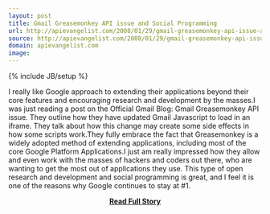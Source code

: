 ```yaml
---
layout: post
title: Gmail Greasemonkey API issue and Social Programming
url: http://apievangelist.com/2008/01/29/gmail-greasemonkey-api-issue-and-social-programming/
source: http://apievangelist.com/2008/01/29/gmail-greasemonkey-api-issue-and-social-programming/
domain: apievangelist.com
image: 
---
```

{% include JB/setup %}<p>I really like Google approach to extending their applications beyond their core features and encouraging research and development by the masses.I was just reading a post on the Official Gmail Blog: Gmail Greasemonkey API issue.  They outline how they have updated Gmail Javascript to load in an iframe. They talk about how this change may create some side effects in how some scripts work.They fully embrace the fact that Greasemonkey is a widely adopted method of extending applications, including most of the core Google Platform Applications.I just am really impressed how they allow and even work with the masses of hackers and coders out there, who are wanting to get the most out of applications they use. This type of open research and development and social programming is great, and I feel it is one of the reasons why Google continues to stay at #1.</p>
<center><p><a href="http://apievangelist.com/2008/01/29/gmail-greasemonkey-api-issue-and-social-programming/" style='padding:25px; font-sze:18px; font-weight: bold;'>Read Full Story</a></p></center>
